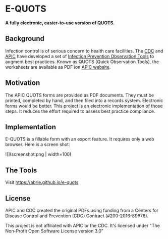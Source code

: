 # E-QUOTS
**A fully electronic, easier-to-use version of [QUOTS](https://ipcobservationtools.site.apic.org/observation-tools-library/)**.

## Background
Infection control is of serious concern to health care facilities. The [CDC](https://cdc.gov) and [APIC](http://https://www.apic.org) have developed a set of [Infection Prevention Observation Tools](http://ipcobservationtools.site.apic.org) to augment best practices. Known as QUOTS (Quick Observation Tools), the worksheets are available as PDF ion [APIC website](https://ipcobservationtools.site.apic.org/observation-tools-library/).

## Motivation
The APIC QUOTS forms are provided as PDF documents. They must be printed, completed by hand, and then filed into a records system. Electronic forms would be better. This project is an electronic implementation of those steps. It reduces the effort required to assess best practice compliance.

## Implementation
E-QUOTS is a fillable form with an export feature. It requires only a web browser. Here is a screen shot:

![](screenshot.png | width=100)

## The Tools
Visit https://abrie.github.io/e-quots

## License
APIC and CDC created the original PDFs using funding from a Centers for Disease Control and Prevention (CDC) Contract (#200-2016-89676).

This project is not affiliated with APIC or the CDC. It's licensed under "The Non-Profit Open Software License version 3.0"
